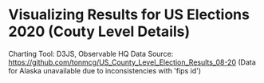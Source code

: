# Visualizing Results for US Elections 2020 (Couty Level Details)

Charting Tool: D3JS, Observable HQ
Data Source: https://github.com/tonmcg/US_County_Level_Election_Results_08-20 
(Data for Alaska unavailable due to inconsistencies with 'fips id')


